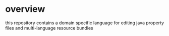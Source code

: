 # overview

this repository contains a domain specific language for editing java property files and multi-language resource bundles